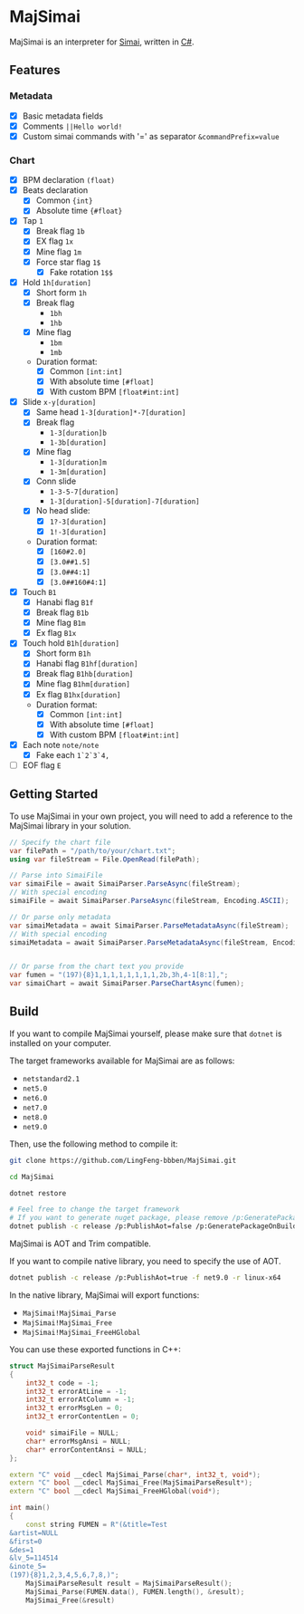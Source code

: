 # MajSimai

MajSimai is an interpreter for [Simai](https://w.atwiki.jp/simai/), written in [C#](https://learn.microsoft.com/en-us/dotnet/csharp/).

## Features

### Metadata

- [x] Basic metadata fields
- [x] Comments `||Hello world!`
- [x] Custom simai commands with '=' as separator `&commandPrefix=value`

### Chart

- [x] BPM declaration `(float)`
- [x] Beats declaration
  - [x] Common `{int}`
  - [x] Absolute time `{#float}`
- [x] Tap `1`
  - [x] Break flag `1b`
  - [x] EX flag `1x`
  - [x] Mine flag `1m`
  - [x] Force star flag `1$`
    - [x] Fake rotation `1$$`
- [x] Hold `1h[duration]`
  - [x] Short form `1h`
  - [x] Break flag
    - `1bh`
    - `1hb`
  - [x] Mine flag
    - `1bm`
    - `1mb`
  - Duration format:
    - [x] Common `[int:int]`
    - [x] With absolute time `[#float]`
    - [x] With custom BPM `[float#int:int]`
- [x] Slide `x-y[duration]`
  - [x] Same head `1-3[duration]*-7[duration]`
  - [x] Break flag
    - `1-3[duration]b`
    - `1-3b[duration]`
  - [x] Mine flag
    - `1-3[duration]m`
    - `1-3m[duration]`
  - [x] Conn slide
    - `1-3-5-7[duration]`
    - `1-3[duration]-5[duration]-7[duration]`
  - [x] No head slide:
    - [x] `1?-3[duration]`
    - [x] `1!-3[duration]`
  - Duration format:
    - [x] `[160#2.0]`
    - [x] `[3.0##1.5]`
    - [x] `[3.0##4:1]`
    - [x] `[3.0##160#4:1]`
- [x] Touch `B1`
  - [x] Hanabi flag `B1f`
  - [x] Break flag `B1b`
  - [x] Mine flag `B1m`
  - [x] Ex flag `B1x`
- [x] Touch hold `B1h[duration]`
  - [x] Short form `B1h`
  - [x] Hanabi flag `B1hf[duration]`
  - [x] Break flag `B1hb[duration]`
  - [x] Mine flag `B1hm[duration]`
  - [x] Ex flag `B1hx[duration]`
  - Duration format:
    - [x] Common `[int:int]`
    - [x] With absolute time `[#float]`
    - [x] With custom BPM `[float#int:int]`
- [x] Each note `note/note`
  - [x] Fake each ``1`2`3`4,``
- [ ] EOF flag `E`

## Getting Started

To use MajSimai in your own project, you will need to add a reference to the MajSimai library in your solution.

```C#
// Specify the chart file
var filePath = "/path/to/your/chart.txt";
using var fileStream = File.OpenRead(filePath);

// Parse into SimaiFile
var simaiFile = await SimaiParser.ParseAsync(fileStream);
// With special encoding
simaiFile = await SimaiParser.ParseAsync(fileStream, Encoding.ASCII);

// Or parse only metadata
var simaiMetadata = await SimaiParser.ParseMetadataAsync(fileStream);
// With special encoding
simaiMetadata = await SimaiParser.ParseMetadataAsync(fileStream, Encoding.ASCII);


// Or parse from the chart text you provide
var fumen = "(197){8}1,1,1,1,1,1,1,1,2b,3h,4-1[8:1],";
var simaiChart = await SimaiParser.ParseChartAsync(fumen);

```

## Build

If you want to compile MajSimai yourself, please make sure that `dotnet` is installed on your computer.

The target frameworks available for MajSimai are as follows:

- `netstandard2.1`
- `net5.0`
- `net6.0`
- `net7.0`
- `net8.0`
- `net9.0`

Then, use the following method to compile it:

```bash
git clone https://github.com/LingFeng-bbben/MajSimai.git

cd MajSimai

dotnet restore

# Feel free to change the target framework
# If you want to generate nuget package, please remove /p:GeneratePackageOnBuild=false
dotnet publish -c release /p:PublishAot=false /p:GeneratePackageOnBuild=false -f netstandard2.1

```

MajSimai is AOT and Trim compatible.

If you want to compile native library, you need to specify the use of AOT.

```bash
dotnet publish -c release /p:PublishAot=true -f net9.0 -r linux-x64
```

In the native library, MajSimai will export functions:

- `MajSimai!MajSimai_Parse`
- `MajSimai!MajSimai_Free`
- `MajSimai!MajSimai_FreeHGlobal`

You can use these exported functions in C++:

```C++
struct MajSimaiParseResult
{
    int32_t code = -1;
    int32_t errorAtLine = -1;
    int32_t errorAtColumn = -1;
    int32_t errorMsgLen = 0;
    int32_t errorContentLen = 0;

    void* simaiFile = NULL;
    char* errorMsgAnsi = NULL;
    char* errorContentAnsi = NULL;
};

extern "C" void __cdecl MajSimai_Parse(char*, int32_t, void*);
extern "C" bool __cdecl MajSimai_Free(MajSimaiParseResult*);
extern "C" bool __cdecl MajSimai_FreeHGlobal(void*);

int main()
{
    const string FUMEN = R"(&title=Test
&artist=NULL
&first=0
&des=1
&lv_5=114514
&inote_5=
(197){8}1,2,3,4,5,6,7,8,)";
    MajSimaiParseResult result = MajSimaiParseResult();
    MajSimai_Parse(FUMEN.data(), FUMEN.length(), &result);
    MajSimai_Free(&result)
```
